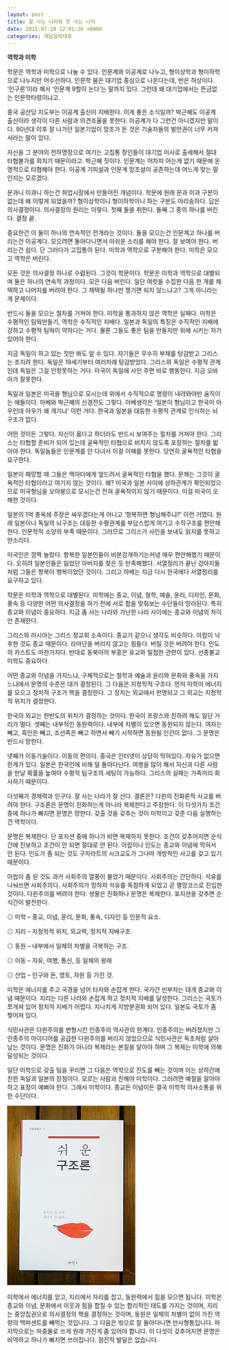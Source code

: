 ```yaml
---
layout: post
title: 잘 사는 나라와 못 사는 나라
date: 2015-07-10 12:01:36 +0900
categories: 깨달음의대화
---
```

**역학과 미학** 

  


학문은 역학과 미학으로 나눌 수 있다. 인문계와 이공계로 나누고, 형이상학과 형이하학으로 나누지만 어수선하다. 인문학 붐은 대기업 중심으로 나온다는데, 반은 허상이다. ‘인구론’이라 해서 ‘인문계 9할이 논다’는 말까지 있다. 그런데 왜 대기업에서는 뜬금없는 인문학타령이냐고. 

  


중국 공산당 지도부는 이공계 출신이 지배한다. 이게 좋은 소식일까? 박근혜도 이공계 출신이라 생각이 다른 사람과 의견조율을 못한다. 이공계가 다 그런건 아니겠지만 말이다. 90년대 이후 잘 나가던 일본기업이 망조가 든 것은 기술자들의 발언권이 너무 커져서라는 말이 있다. 

  


자신을 그 분야의 천하명장으로 여기는 고집통 장인들이 대기업 이사로 출세해서 절대 타협불가를 외치기 때문이라고. 박근혜 짓이다. 인문계는 어차피 아는게 없기 때문에 운명적으로 타협해야 한다. 이공계 기피설과 인문계 망조설이 공존하는데 어느게 맞는 말인지는 모르겠다. 

  


문과니 이과니 하는건 취업시장에서 만들어진 개념이다. 학문에 원래 문과 이과 구분이 없는데 왜 이렇게 되었을까? 형이상학이니 형이하학이니 하는 구분도 아리송하다. 답은 의사결정이다. 의사결정의 원리는 이렇다. 첫째 둘을 취한다. 둘째 그 중의 하나를 버린다. 결정 끝. 

  


중요한건 이 둘이 하나의 연속적인 전개라는 것이다. 둘을 모으는건 인문계고 하나를 버리는건 이공계다. 모으려면 돌아다니면서 아쉬운 소리를 해야 한다. 잘 보여야 한다. 버리는건 쉽다. 단 그러다가 고집통이 된다. 미학과 역학으로 구분해야 한다. 미학은 모으고 역학은 버린다. 

  


모든 것은 의사결정 하나로 수렴된다. 그것이 학문이다. 학문은 미학과 역학으로 대별되며 둘은 하나의 연속적 과정이다. 모은 다음 버린다. 일단 여럿을 수집한 다음 한 개를 채택하고 나머지를 버려야 한다. 그 채택될 하나만 챙기면 되지 않느냐고? 그게 아니라는게 문제이다. 

  


반드시 둘을 모으는 절차를 거쳐야 한다. 미학을 통과하지 않은 역학은 실패다. 미학은 수평적인 팀웍만들기, 역학은 수직적인 지배다. 일본과 독일의 특징은 수직적인 지배에 강하고 수평적 팀웍이 약하다는 거다. 물론 그들도 좋은 팀을 만들지만 위에 시키는 자가 있어야 한다. 

  


지금 독일이 하고 있는 짓만 봐도 알 수 있다. 자기들은 무수히 부채를 탕감받고 그리스는 조지려 한다. 독일은 19세기부터 여러차례 탕감받았다. 그리스와 독일은 수평적 관계인데 독일은 그걸 인정못하는 거다. 미국이 독일에 사인 주면 바로 행동한다. 지금 오바마가 잘못한다. 

  


독일과 일본은 미국을 형님으로 모시는데 위에서 수직적으로 명령이 내려와야만 움직이는 애들이다. 아베와 박근혜의 신경전도 그렇다. 아베생각은 ‘일본이 형님이고 한국이 아우인데 아우가 왜 개기냐’ 이런 거다. 한국과 일본을 대등한 수평적 관계로 인식하는 뇌구조가 없다. 

  


어떤 것이든 그렇다. 자신이 옳다고 하더라도 반드시 보여주는 절차를 거쳐야 한다. 그리스는 타협할 준비가 되어 있는데 굴욕적인 타협으로 비치지 않도록 포장하는 절차를 밟아야 한다. 독일놈들은 인문계를 안 다녀서 이걸 이해를 못한다. 당연히 굴욕적인 타협을 요구한다. 

  


일본이 패망할 때 그들은 맥아더에게 엎드려서 굴욕적인 타협을 했다. 문제는 그것이 굴욕적인 타협이라고 여기지 않는 것이다. 왜? 미국과 일본 사이에 상하관계가 확인되었으므로 미국형님을 오야붕으로 모시는건 전혀 굴욕적이지 않기 때문이다. 이걸 미국이 오해한 것이다. 

  


일본의 1억 총옥쇄 주장은 싸우겠다는게 아니고 ‘항복하면 형님해주냐?’ 이런 거였다. 원래 일본이나 독일의 뇌구조는 대등한 수평관계를 부담스럽게 여기고 수직구조를 편안해 한다. 인문학적 소양의 부족 때문이다. 그러므로 그리스가 사인을 보내도 읽지를 못하고 딴소리다. 

  


미국인은 깜짝 놀랐다. 항복한 일본인들이 비분강개하기는커녕 매우 편안해했기 때문이다. 오히려 일본인들은 잃었던 아버지를 찾은 듯 만족해했다. 서열정리가 끝난 강아지들처럼 그들은 항복이 행복이었던 것이다. 그리고 아베는 지금 다시 한국에다 서열정리를 요구하고 있다. 

  


학문은 미학과 역학으로 대별된다. 미학에는 종교, 이념, 철학, 예술, 윤리, 디자인, 문화, 풍속 등 다양한 어떤 의사결정을 하기 전에 서로 합을 맞춰보는 수단들이 망라된다. 특히 종교와 이념이 중요하다. 지금 좀 사는 나라와 가난한 나라 사이에는 종교와 이념의 차이만 존재한다. 

  


그리스와 러시아는 그리스 정교회 소속이다. 종교가 같으니 생각도 비슷하다. 아랍이 낙후한 것도 종교 때문이다. 라마단을 버리지 않고는 힘들다. 버릴 것은 버려야 한다. 인도의 카스트도 마찬가지다. 반대로 동북아의 부흥은 유교와 밀접한 관련이 있다. 선종불교 미학도 중요하다. 

  


어떤 종교와 이념을 가지느냐, 구체적으로는 철학과 예술과 윤리와 문화와 풍속을 가지느냐에서 문명의 수준은 대거 결정된다. 그 다음은 지정학적 구조다. 먼저 미학이 에너지를 모으고 정치적 구조가 핵을 결정한다. 그 정치는 외교에서 판명되고 그 외교는 지정학적 위치가 결정한다. 

  


한국의 외교는 한반도의 위치가 결정하는 것이다. 한국이 프랑스와 친하려 해도 일단 거리가 멀다. 셋째는 내부적인 동원력이다. 내부에 차별이 있으면 동원되지 않는다. 여자는 빼고, 흑인은 빼고, 조선족은 빼고 하면서 빼기 시작하면 동원될 인간이 없다. 그 문명은 반드시 망한다. 

  


넷째가 이동기술이다. 이동의 편의다. 중국은 인터넷이 상당히 막혀있다. 자유가 없으면 한계가 있다. 일본은 한국인에 비해 덜 돌아다닌다. 여행을 많이 해서 자신과 다른 사람을 만날 확률을 높여야 수평적 팀구조의 세팅이 가능하다. 그리스의 실패는 가족끼리 회사하기 때문이다. 

  


다섯째가 경제력과 인구다. 잘 사는 나라가 잘 산다. 결론은? 다윈의 진화론적 사고를 버려야 한다. 구조론은 문명이 진화하는게 아니라 복제한다고 주장한다. 이 다섯가지 조건 중에 하나가 빠지면 문명은 망한다. 갖출 것을 갖추는 것이 미학이고 갖춘 다음 실행하는건 역학이다. 

  


문명은 복제한다. 단 포지션 중에 하나가 비면 복제하지 못한다. 조건이 갖추어지면 순식간에 진보하고 조건이 안 되면 절대로 안 된다. 아랍이나 인도는 종교와 이념에 막혀서 안 된다. 인도가 좀 되는 것도 구자라트의 시크교도가 그나마 개방적인 사고를 갖고 있기 때문이다. 

  


아랍이 좀 된 것도 과거 사회주의 열풍이 불었기 때문이다. 사회주의는 간단하다. 석유를 나눠쓰면 사회주의다. 사회주의가 망하자 석유를 독점하게 되었고 곧 멸망코스로 진입한 것이다. 다윈주의를 버려야 한다. 생물은 진화하나 문명은 복제한다. 포지션을 갖추면 순식간이 발전한다. 

  


◎ 미학 – 종교, 이념, 윤리, 문화, 풍속, 디자인 등 인문적 요소.  
      
◎ 지리 – 지정학적 위치, 외교력, 정치적 지배구조.  
      
◎ 동원 – 내부에서 일체의 차별을 극복하는 구조.   
      
◎ 이동 – 자유, 여행, 통신, 등 일체의 왕래  
      
◎ 산업 – 인구와 돈, 영토, 자원 등 가진 것. 

  


미학은 에너지를 주고 국경을 넘어 타자와 손잡게 한다. 국가간 빈부차는 대개 종교와 이념 때문이다. 지리는 다른 나라와 손잡게 하고 정치적 지배를 달성한다. 그리스는 국토가 쪼개져 있어 정치적 지배가 어렵다. 지나치게 지방분권화 되어 있다. 일본도 국토가 좀 찢어져 있다. 

  


식민사관은 다윈주의를 변형시킨 인종주의 역사관의 한계다. 인종주의는 버려졌지만 그 인종주의 아이디어를 공급한 다윈주의를 버리지 않았으므로 식민사관은 독초처럼 살아남는 것이다. 문명은 진화가 아니라 복제라는 본질을 알아야 하며 그 복제는 미학에 의해 달성되는 것이다. 

  


일단 미학으로 갖출 팀을 꾸리면 그 다음은 역학으로 진도를 빼는 것이며 이는 상하간에 친한 독일과 일본의 장점이다. 모르는 사람과 친해야 미학이다. 그러려면 예절을 알아야 하고 표정이 예뻐야 한다. 그래서 미학이다. 종교든 이념이든 결국 미학적 의사소통을 위한 수단이다. 

  



 
   <img src="files/attach/images/198/863/605/DSC01488.JPG" alt="DSC01488.JPG" width="300" height="419" /> 

  


미학에서 에너지를 얻고, 지리에서 자리를 잡고, 동원력에서 힘을 모으면 됩니다. 미학은 종교와 이념, 문화에서 이웃과 힘을 합칠 수 있는 합리적인 태도를 가지는 것이며, 지리는 중앙집권으로 의사결정의 핵을 결정하는 것이며, 동원은 일체의 차별이 없이 가진 역량의 백퍼센트를 빼먹는 것입니다. 그 다음은 밖으로 잘 돌아다니면 만사형통입니다. 마지막으로는 마중물로 쓰게 원래 가진게 좀 있어야 합니다. 이 다섯이 갖추어지면 문명은 비약하고 하나가 빠지면 쓰러집니다. 점진적 발달은 없습니다.